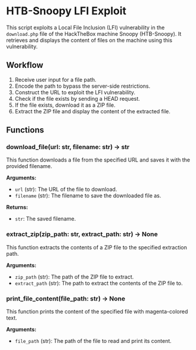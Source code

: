 # HTB-Snoopy LFI Exploit  
  
This script exploits a Local File Inclusion (LFI) vulnerability in the `download.php` file of the HackTheBox machine Snoopy (HTB-Snoopy). It retrieves and displays the content of files on the machine using this vulnerability.  
  
## Workflow  
  
1. Receive user input for a file path.  
2. Encode the path to bypass the server-side restrictions.  
3. Construct the URL to exploit the LFI vulnerability.  
4. Check if the file exists by sending a HEAD request.  
5. If the file exists, download it as a ZIP file.  
6. Extract the ZIP file and display the content of the extracted file.  
  
## Functions  
  
### download_file(url: str, filename: str) -> str  
  
This function downloads a file from the specified URL and saves it with the provided filename.  
  
**Arguments:**  
  
- `url` (str): The URL of the file to download.  
- `filename` (str): The filename to save the downloaded file as.  
  
**Returns:**  
  
- `str`: The saved filename.  
  
### extract_zip(zip_path: str, extract_path: str) -> None  
  
This function extracts the contents of a ZIP file to the specified extraction path.  
  
**Arguments:**  
  
- `zip_path` (str): The path of the ZIP file to extract.  
- `extract_path` (str): The path to extract the contents of the ZIP file to.  
  
### print_file_content(file_path: str) -> None  
  
This function prints the content of the specified file with magenta-colored text.  
  
**Arguments:**  
  
- `file_path` (str): The path of the file to read and print its content.  
